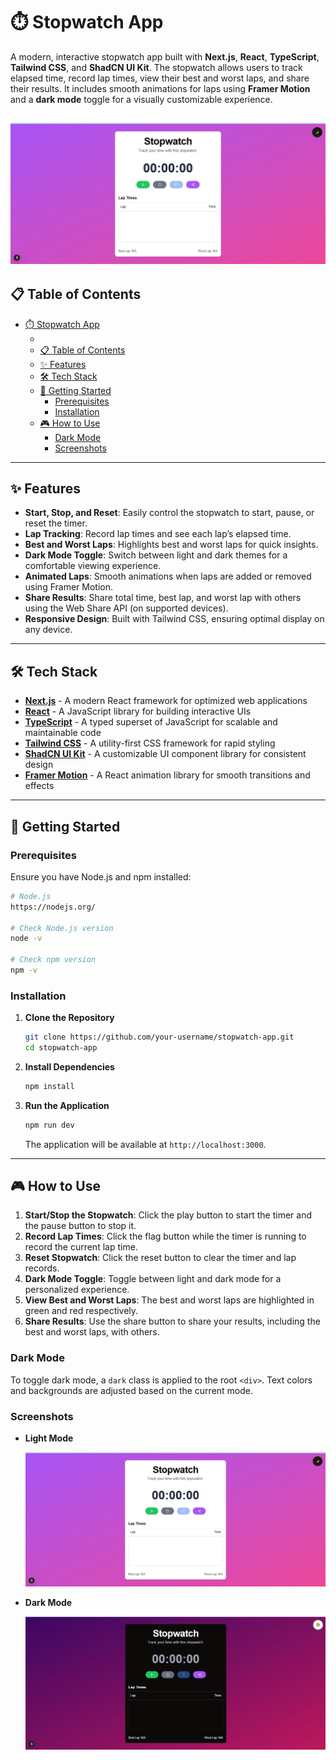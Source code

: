# ⏱️ Stopwatch App

A modern, interactive stopwatch app built with **Next.js**, **React**, **TypeScript**, **Tailwind CSS**, and **ShadCN UI Kit**. The stopwatch allows users to track elapsed time, record lap times, view their best and worst laps, and share their results. It includes smooth animations for laps using **Framer Motion** and a **dark mode** toggle for a visually customizable experience.

![Stopwatch App Screenshot](./screenshots/light-mode.png) 
---

## 📋 Table of Contents

- [⏱️ Stopwatch App](#️-stopwatch-app)
  - [](#)
  - [📋 Table of Contents](#-table-of-contents)
  - [✨ Features](#-features)
  - [🛠️ Tech Stack](#️-tech-stack)
  - [🚀 Getting Started](#-getting-started)
    - [Prerequisites](#prerequisites)
    - [Installation](#installation)
  - [🎮 How to Use](#-how-to-use)
    - [Dark Mode](#dark-mode)
    - [Screenshots](#screenshots)

---

## ✨ Features

- **Start, Stop, and Reset**: Easily control the stopwatch to start, pause, or reset the timer.
- **Lap Tracking**: Record lap times and see each lap’s elapsed time.
- **Best and Worst Laps**: Highlights best and worst laps for quick insights.
- **Dark Mode Toggle**: Switch between light and dark themes for a comfortable viewing experience.
- **Animated Laps**: Smooth animations when laps are added or removed using Framer Motion.
- **Share Results**: Share total time, best lap, and worst lap with others using the Web Share API (on supported devices).
- **Responsive Design**: Built with Tailwind CSS, ensuring optimal display on any device.

---

## 🛠️ Tech Stack

- **[Next.js](https://nextjs.org/)** - A modern React framework for optimized web applications
- **[React](https://reactjs.org/)** - A JavaScript library for building interactive UIs
- **[TypeScript](https://www.typescriptlang.org/)** - A typed superset of JavaScript for scalable and maintainable code
- **[Tailwind CSS](https://tailwindcss.com/)** - A utility-first CSS framework for rapid styling
- **[ShadCN UI Kit](https://shadcn.dev/)** - A customizable UI component library for consistent design
- **[Framer Motion](https://www.framer.com/motion/)** - A React animation library for smooth transitions and effects

---

## 🚀 Getting Started

### Prerequisites

Ensure you have Node.js and npm installed:

```bash
# Node.js
https://nodejs.org/

# Check Node.js version
node -v

# Check npm version
npm -v
```

### Installation

1. **Clone the Repository**

   ```bash
   git clone https://github.com/your-username/stopwatch-app.git
   cd stopwatch-app
   ```

2. **Install Dependencies**

   ```bash
   npm install
   ```

3. **Run the Application**

   ```bash
   npm run dev
   ```

   The application will be available at `http://localhost:3000`.

---

## 🎮 How to Use

1. **Start/Stop the Stopwatch**: Click the play button to start the timer and the pause button to stop it.
2. **Record Lap Times**: Click the flag button while the timer is running to record the current lap time.
3. **Reset Stopwatch**: Click the reset button to clear the timer and lap records.
4. **Dark Mode Toggle**: Toggle between light and dark mode for a personalized experience.
5. **View Best and Worst Laps**: The best and worst laps are highlighted in green and red respectively.
6. **Share Results**: Use the share button to share your results, including the best and worst laps, with others.

### Dark Mode

To toggle dark mode, a `dark` class is applied to the root `<div>`. Text colors and backgrounds are adjusted based on the current mode.

### Screenshots

- **Light Mode**

  ![Light Mode Screenshot](./screenshots/light-mode.png) 
- **Dark Mode**

  ![Dark Mode Screenshot](./screenshots/dark-mode.png) 
